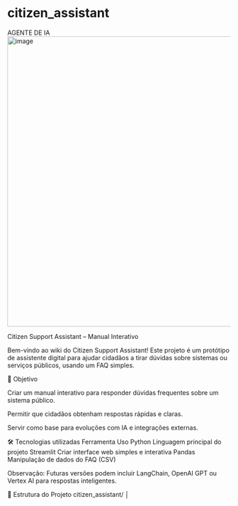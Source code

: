 # citizen_assistant
AGENTE DE IA 
<img width="1270" height="656" alt="image" src="https://github.com/user-attachments/assets/ca0b94f2-e1b9-4c15-adf5-01294f82557c" />

Citizen Support Assistant – Manual Interativo

Bem-vindo ao wiki do Citizen Support Assistant!
Este projeto é um protótipo de assistente digital para ajudar cidadãos a tirar dúvidas sobre sistemas ou serviços públicos, usando um FAQ simples.

📌 Objetivo

Criar um manual interativo para responder dúvidas frequentes sobre um sistema público.

Permitir que cidadãos obtenham respostas rápidas e claras.

Servir como base para evoluções com IA e integrações externas.

🛠 Tecnologias utilizadas
Ferramenta	Uso
Python	Linguagem principal do projeto
Streamlit	Criar interface web simples e interativa
Pandas	Manipulação de dados do FAQ (CSV)

Observação: Futuras versões podem incluir LangChain, OpenAI GPT ou Vertex AI para respostas inteligentes.

📝 Estrutura do Projeto
citizen_assistant/
│
